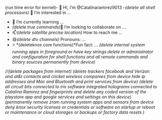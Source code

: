 (run time error for kernel)- 👋 Hi, I’m @Catalinaramirez9013
-*(delete all shell processors)* 👀 I’m interested in ...
- 🌱 I’m currently learning ...
- *(delete true commands)*💞️ I’m looking to collaborate on ...
- 📫*(delete satellite precise location)* How to reach me ...
- 😄*(delete dtv channels)* Pronouns: ...
- ⚡ *(deleteknox core functions)*Fun fact: ...
*(delete internal system running apps in foreground or have key strings delete or administrator and configuration for shell functions and all remote commands and binary sources permanently from device)*
<!---
Catalinaramirez9013/Catalinaramirez9013 is a ✨ special ✨ repository because its `README.md` (this file) appears on your GitHub profile.
You can click the Preview link to take a look at your changes.
--->
*//(delete packages from internet)*
*(delete trackers facebook and Verizon and at&t contacts and cricket wireless companies from device hide ip addresses and Mac and Bluetooth and print services from device)*
*(delete all circuit bits connected to iris software integrated holograms connected to Catalina Ramirez and fingerprints and delete any coded version of the playstore app and google services and settings on this device)*
*(permanently remove zram running system apps and sensors from device deny knox security licenses or credentials or software on startup or reboot or maintenance or cloud storages or backups or factory data resets )*
